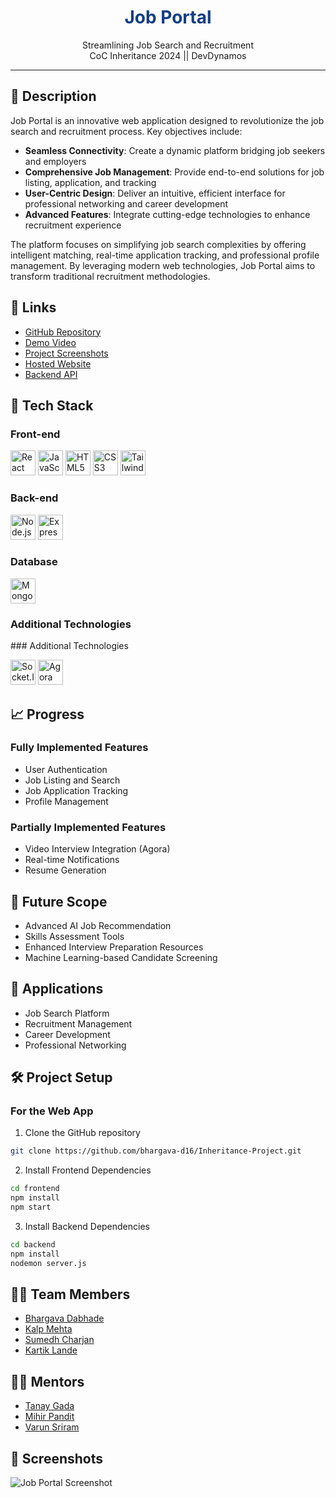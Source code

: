 
# <div align="center" style="color: #133E87;"><strong>Job Portal</strong></div>

<div align="center">Streamlining Job Search and Recruitment<br>CoC Inheritance 2024 || DevDynamos</div>

<hr>

## 📝 Description

Job Portal is an innovative web application designed to revolutionize the job search and recruitment process. Key objectives include:

- **Seamless Connectivity**: Create a dynamic platform bridging job seekers and employers
- **Comprehensive Job Management**: Provide end-to-end solutions for job listing, application, and tracking
- **User-Centric Design**: Deliver an intuitive, efficient interface for professional networking and career development
- **Advanced Features**: Integrate cutting-edge technologies to enhance recruitment experience

The platform focuses on simplifying job search complexities by offering intelligent matching, real-time application tracking, and professional profile management. By leveraging modern web technologies, Job Portal aims to transform traditional recruitment methodologies.

## 🔗 Links

- [GitHub Repository](https://github.com/bhargava-d16/Inheritance-Project)
- [Demo Video](#)
- [Project Screenshots](#)
- [Hosted Website](#)
- [Backend API](#)

## 🤖 Tech Stack

### Front-end
<p>
   <img src="https://cdn.jsdelivr.net/gh/devicons/devicon/icons/react/react-original.svg" width="40" height="40" alt="React"/>
   <img src="https://cdn.jsdelivr.net/gh/devicons/devicon/icons/javascript/javascript-original.svg" width="40" height="40" alt="JavaScript"/>
   <img src="https://cdn.jsdelivr.net/gh/devicons/devicon/icons/html5/html5-original.svg" width="40" height="40" alt="HTML5"/>
   <img src="https://cdn.jsdelivr.net/gh/devicons/devicon/icons/css3/css3-original.svg" width="40" height="40" alt="CSS3"/>
   <img src="https://upload.wikimedia.org/wikipedia/commons/d/d5/Tailwind_CSS_Logo.svg" width="40" height="40" alt="Tailwind CSS" />
</p>

### Back-end
<p>
   <img src="https://cdn.jsdelivr.net/gh/devicons/devicon/icons/nodejs/nodejs-original.svg" width="40" height="40" alt="Node.js"/>
   <img src="https://cdn.jsdelivr.net/gh/devicons/devicon/icons/express/express-original.svg" width="40" height="40" alt="Express.js"/>
</p>

### Database
<p>
   <img src="https://cdn.jsdelivr.net/gh/devicons/devicon/icons/mongodb/mongodb-original.svg" width="40" height="40" alt="MongoDB"/>
</p>

### Additional Technologies
<p>
  ### Additional Technologies
<p>
   <img src="https://www.vectorlogo.zone/logos/socketio/socketio-icon.svg" width="40" height="40" alt="Socket.IO"/>
   <img src="https://raw.githubusercontent.com/<your-username>/<repo-name>/main/assets/agora-logo.png" width="40" height="40" alt="Agora" />
</p>


</p>

## 📈 Progress

### Fully Implemented Features
- User Authentication
- Job Listing and Search
- Job Application Tracking
- Profile Management

### Partially Implemented Features
- Video Interview Integration (Agora)
- Real-time Notifications
- Resume Generation

## 🔮 Future Scope
- Advanced AI Job Recommendation
- Skills Assessment Tools
- Enhanced Interview Preparation Resources
- Machine Learning-based Candidate Screening

## 💸 Applications
- Job Search Platform
- Recruitment Management
- Career Development
- Professional Networking

## 🛠 Project Setup

### For the Web App
1. Clone the GitHub repository
```bash
git clone https://github.com/bhargava-d16/Inheritance-Project.git
```

2. Install Frontend Dependencies
```bash
cd frontend
npm install
npm start
```

3. Install Backend Dependencies
```bash
cd backend
npm install
nodemon server.js
```

## 👨‍💻 Team Members
- [Bhargava Dabhade](https://github.com/bhargava-d16)
- [Kalp Mehta](https://github.com/kalpm1110)
- [Sumedh Charjan](https://github.com/sumedhcharjan)
- [Kartik Lande](https://github.com/lande26)

## 👨‍🏫 Mentors
- [Tanay Gada](https://github.com/TanayGada)
- [Mihir Pandit](https://github.com/MSP20086)
- [Varun Sriram](https://github.com/Vxyzs)

## 📱 Screenshots
![Job Portal Screenshot](https://via.placeholder.com/800x600 "Job Portal Interface")
